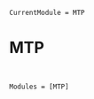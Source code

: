 ```@meta
CurrentModule = MTP
```

# MTP

```@contents

```


```@index
```

```@autodocs
Modules = [MTP]
```
